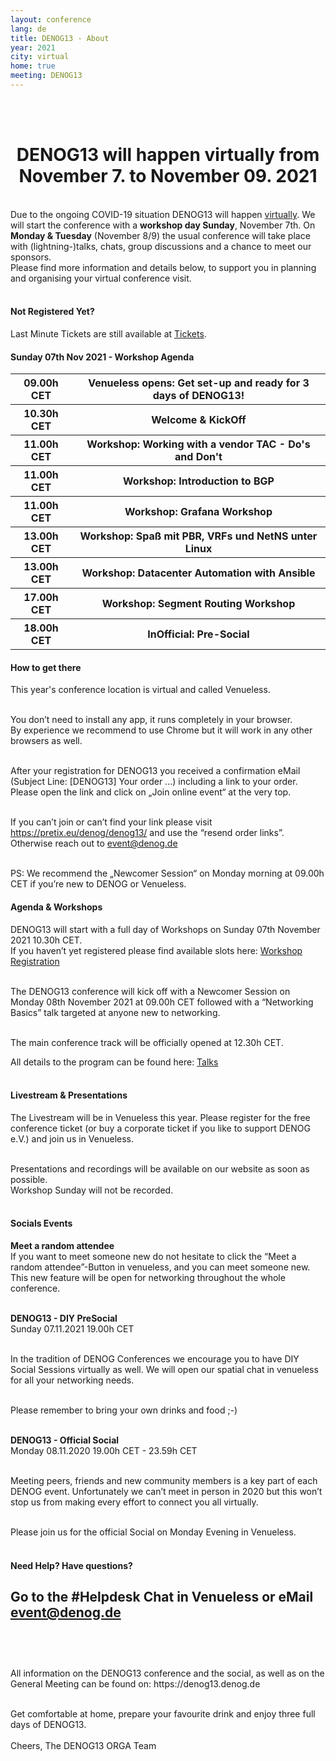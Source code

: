 ```yaml
---
layout: conference
lang: de
title: DENOG13 - About
year: 2021
city: virtual
home: true
meeting: DENOG13
---
```


<br><br>
<center>
    <h1>DENOG13 will happen virtually from November 7. to November 09. 2021</h1>
</center>
<br>
Due to the ongoing COVID-19 situation DENOG13 will happen <u>virtually</u>. We will start the conference with a <b>workshop day Sunday</b>, November 7th.
On <b>Monday & Tuesday</b> (November 8/9) the usual conference will take place with (lightning-)talks, chats, group discussions and a chance to meet our sponsors.
<br /> 
Please find more information and details below, to support you in planning and organising your virtual conference visit.
<br /> 
<br /> 

#### Not Registered Yet?
Last Minute Tickets are still available at <a href="https://www.denog.de/de/meetings/denog13/tickets.html">Tickets</a>.


#### Sunday 07th Nov 2021 - Workshop Agenda
<table>
<tr>
<th>09.00h CET</th><th>Venueless opens: Get set-up and ready for 3 days of DENOG13!</th>
</tr><tr>
<th>10.30h CET</th><th>Welcome & KickOff</th>
</tr><tr>
<th>11.00h CET</th><th>Workshop: Working with a vendor TAC - Do's and Don't</th>
</tr><tr>
<th>11.00h CET</th><th>Workshop: Introduction to BGP</th>
</tr><tr>
<th>11.00h CET</th><th>Workshop: Grafana Workshop</th>
</tr><tr>
<th>13.00h CET</th><th>Workshop: Spaß mit PBR, VRFs und NetNS unter Linux</th>
</tr><tr>
<th>13.00h CET</th><th>Workshop: Datacenter Automation with Ansible</th>
</tr><tr>
<th>17.00h CET</th><th>Workshop: Segment Routing Workshop</th>
</tr><tr>
<th>18.00h CET</th><th>InOfficial: Pre-Social</th>
</tr>
</table>

#### How to get there
This year's conference location is virtual and called Venueless.
<br />
<br />

You don’t need to install any app, it runs completely in your browser.
<br />
By experience we recommend to use Chrome but it will work in any other browsers as well.
<br />
<br />

After your registration for DENOG13 you received a confirmation eMail (Subject Line: [DENOG13] Your order ...) including a link to your order. Please open the link and click on „Join online event“ at the very top.
<br />
<br />

If you can’t join or can’t find your link please visit https://pretix.eu/denog/denog13/ and use the “resend order links”. Otherwise reach out to event@denog.de
<br />
<br />

PS: We recommend the „Newcomer Session“ on Monday morning at 09.00h CET if you’re new to DENOG or Venueless.
<br />


#### Agenda & Workshops
DENOG13 will start with a full day of Workshops on Sunday 07th November 2021 10.30h CET.
<br />
If you haven’t yet registered please find available slots here:
<a href="https://www.denog.de/de/meetings/denog13/workshops.html">Workshop Registration</a>
<br />
<br />

The DENOG13 conference will kick off  with a Newcomer Session on Monday 08th November 2021 at 09.00h CET followed with a “Networking Basics” talk targeted at anyone new to networking.
<br />
<br />

The main conference track will be officially opened at 12.30h CET.
<br />

All details to the program can be found here: 
<a href="https://www.denog.de/de/meetings/denog13/talks.html">Talks</a>
<br />
<br />

#### Livestream & Presentations
The Livestream will be in Venueless this year. Please register for the free conference ticket (or buy a corporate ticket if you like to support DENOG e.V.) and join us in Venueless.
<br />
<br />

Presentations and recordings will be available on our website as soon as possible. 
<br />
Workshop Sunday will not be recorded.
<br />
<br />

#### Socials Events
<b>Meet a random attendee</b>
<br />
If you want to meet someone new do not hesitate to click the “Meet a random attendee”-Button in venueless, and you can meet someone new. 
<br />
This new feature will be open for networking throughout the whole conference.
<br />
<br />

<b>DENOG13 - DIY PreSocial</b>
<br />
Sunday 07.11.2021 19.00h CET
<br />
<br />

In the tradition of DENOG Conferences we encourage you to have DIY Social Sessions virtually as well. We will open our spatial chat in venueless for all your networking needs.
<br />
<br />

Please remember to bring your own drinks and food ;-)
<br />
<br />

<b>DENOG13 - Official Social</b>
<br />
Monday 08.11.2020 19.00h CET - 23.59h CET
<br />
<br />

Meeting peers, friends and new community members is a key part of each DENOG event. Unfortunately we can’t meet in person in 2020 but this won’t stop us from making every effort to connect you all virtually.
<br />
<br />

Please join us for the official Social on Monday Evening in Venueless.
<br />
<br />

#### Need Help? Have questions?
Go to the #Helpdesk Chat in Venueless or eMail event@denog.de
<br />
<br />
------------------------- 
<br />
<br />
All information on the DENOG13 conference and the social, as well as on the General Meeting can be found on: https://denog13.denog.de
<br />
<br />

Get comfortable at home, prepare your favourite drink and enjoy three full days of DENOG13.
<br />
<br />
Cheers,
The DENOG13 ORGA Team
